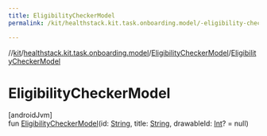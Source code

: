 ```yaml
---
title: EligibilityCheckerModel
permalink: /kit/healthstack.kit.task.onboarding.model/-eligibility-checker-model/-eligibility-checker-model.html

---
```

//[kit](/kit.html)/[healthstack.kit.task.onboarding.model](../index.html)/[EligibilityCheckerModel](index.html)/[EligibilityCheckerModel](-eligibility-checker-model.html)



# EligibilityCheckerModel



[androidJvm]\
fun [EligibilityCheckerModel](-eligibility-checker-model.html)(id: [String](https://kotlinlang.org/api/latest/jvm/stdlib/kotlin/-string/index.html), title: [String](https://kotlinlang.org/api/latest/jvm/stdlib/kotlin/-string/index.html), drawableId: [Int](https://kotlinlang.org/api/latest/jvm/stdlib/kotlin/-int/index.html)? = null)




